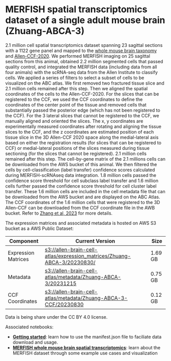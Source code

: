 # MERFISH spatial transcriptomics dataset of a single adult mouse brain (Zhuang-ABCA-3)

2.1 million cell spatial transcriptomics dataset spanning 23 sagittal sections with a 1122 gene panel and mapped to the  [whole mouse brain taxonomy](WMB-taxonomy.md) and [Allen-CCF-2020](Allen-CCF-2020.md). We performed MERFISH imaging on 25 sagittal sections from this animal, obtained 2.2 million segmented cells that passed quality control, and integrated the MERFISH data (including data from all four animals) with the scRNA-seq data from the Allen Institute to classify cells. We applied a series of filters to select a subset of cells to be visualized on the ABC atlas. We first removed two fractured tissue slice and 2.1 million cells remained after this step. Then we aligned the spatial coordinates of the cells to the Allen-CCF-2020. For the slices that can be registered to the CCF, we used the CCF coordinates to define the coordinates of the center point of the tissue and removed cells that substantially passed the posterior edge (which has not been registered to the CCF). For the 3 lateral slices that cannot be registered to the CCF, we manually aligned and oriented the slices. The x, y coordinates are experimentally measured coordinates after rotating and aligning the tissue slices to the CCF, and the z coordinates are estimated position of each tissue slice in the 3D Allen-CCF 2020 space along the medial-lateral axis based on either the registration results (for slices that can be registered to CCF) or medial-lateral positions of the slices measured during tissue sectioning (for the slices that cannot be registered). 2.1 million cells remained after this step. The cell-by-gene matrix of the 2.1 millions cells can be downloaded from the AWS bucket of this animal. We then filtered the cells by cell-classification (label transfer) confidence scores calculated during MERFISH-scRNAseq data integration. 1.8 million cells passed the confidence score threshold for cell subclass label transfer and 1.6 million cells further passed the confidence score threshold for cell cluster label transfer. These 1.6 million cells are included in the cell metadata file that can be downloaded from the AWS bucket and are displayed on the ABC Atlas. The CCF coordinates of the 1.6 million cells that were registered to the 3D Allen-CCF can be downloaded from the CCF coordinate file in the AWB bucket. Refer to [Zhang et al, 2023](https://doi.org/10.1101/2023.03.06.531348) for more details.

The expression matrices and associated metadata is hosted on AWS S3 bucket as a AWS Public Dataset:

| Component | Current Version | Size |
|---|--|---|
| Expression Matrices | [s3://allen-brain-cell-atlas/expression_matrices/Zhuang-ABCA-3/20230830/](https://allen-brain-cell-atlas.s3.us-west-2.amazonaws.com/index.html#expression_matrices/Zhuang-ABCA-3/20230830/) | 1.69 GB |
| Metadata | [s3://allen-brain-cell-atlas/metadata/Zhuang-ABCA-3/20231215](https://allen-brain-cell-atlas.s3.us-west-2.amazonaws.com/index.html#metadata/Zhuang-ABCA-3/20231215/) | 0.75 GB |
| CCF Coordinates | [s3://allen-brain-cell-atlas/metadata/Zhuang-ABCA-3-CCF/20230830](https://allen-brain-cell-atlas.s3.us-west-2.amazonaws.com/index.html#metadata/Zhuang-ABCA-3-CCF/20230830/) | 0.12 GB |

Data is being share under the CC BY 4.0 license.

Associated notebooks:
* [**Getting started**](../notebooks/getting_started.ipynb): learn how to use the manifest.json file to faciliate data download and usage.
* [**MERFISH whole mouse brain spatial transcriptomics**](../notebooks/zhuang_merfish_tutorial.ipynb): learn about the MERFISH dataset through some example use cases and visualization
